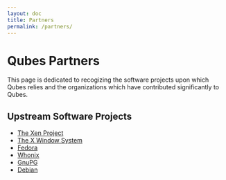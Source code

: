 ```yaml
---
layout: doc
title: Partners
permalink: /partners/
---
```


Qubes Partners
==============

This page is dedicated to recogizing the software projects upon which Qubes
relies and the organizations which have contributed significantly to Qubes.

Upstream Software Projects
--------------------------
 * [The Xen Project](http://www.xenproject.org/)
 * [The X Window System](http://www.x.org/wiki/)
 * [Fedora](https://getfedora.org/)
 * [Whonix](https://www.whonix.org/)
 * [GnuPG](https://www.gnupg.org/)
 * [Debian](https://www.debian.org/)

